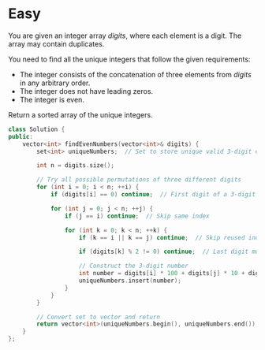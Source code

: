 # Easy

You are given an integer array $digits$, where each element is a digit. The array may contain duplicates.

You need to find all the unique integers that follow the given requirements:

- The integer consists of the concatenation of three elements from $digits$ in any arbitrary order.
- The integer does not have leading zeros.
- The integer is even.

Return a sorted array of the unique integers.

```cpp
class Solution {
public:
    vector<int> findEvenNumbers(vector<int>& digits) {
        set<int> uniqueNumbers;  // Set to store unique valid 3-digit even numbers

        int n = digits.size();

        // Try all possible permutations of three different digits
        for (int i = 0; i < n; ++i) {
            if (digits[i] == 0) continue;  // First digit of a 3-digit number cannot be 0

            for (int j = 0; j < n; ++j) {
                if (j == i) continue;  // Skip same index

                for (int k = 0; k < n; ++k) {
                    if (k == i || k == j) continue;  // Skip reused indices

                    if (digits[k] % 2 != 0) continue;  // Last digit must be even

                    // Construct the 3-digit number
                    int number = digits[i] * 100 + digits[j] * 10 + digits[k];
                    uniqueNumbers.insert(number);
                }
            }
        }

        // Convert set to vector and return
        return vector<int>(uniqueNumbers.begin(), uniqueNumbers.end());
    }
};
```
